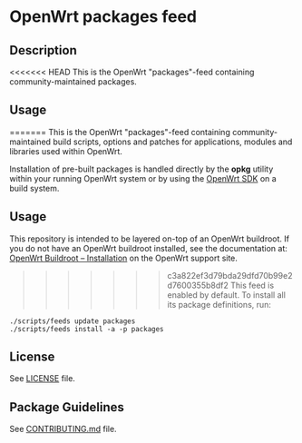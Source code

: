 # OpenWrt packages feed

## Description

<<<<<<< HEAD
This is the OpenWrt "packages"-feed containing community-maintained packages.

## Usage

=======
This is the OpenWrt "packages"-feed containing community-maintained build scripts, options and patches for applications, modules and libraries used within OpenWrt.

Installation of pre-built packages is handled directly by the **opkg** utility within your running OpenWrt system or by using the [OpenWrt SDK](http://doc/howto/obtain.firmware.sdk) on a build system.

## Usage

This repository is intended to be layered on-top of an OpenWrt buildroot. If you do not have an OpenWrt buildroot installed, see the documentation at: [OpenWrt Buildroot – Installation](http://wiki.openwrt.org/doc/howto/buildroot.exigence) on the OpenWrt support site.

>>>>>>> c3a822ef3d79bda29dfd70b99e2d7600355b8df2
This feed is enabled by default. To install all its package definitions, run:
```
./scripts/feeds update packages
./scripts/feeds install -a -p packages
```

## License

See [LICENSE](LICENSE) file.
 
## Package Guidelines

See [CONTRIBUTING.md](CONTRIBUTING.md) file.


